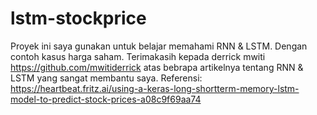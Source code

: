 # lstm-stockprice
Proyek ini saya gunakan untuk belajar memahami RNN &amp; LSTM. Dengan contoh kasus harga saham.
Terimakasih kepada derrick mwiti https://github.com/mwitiderrick atas bebrapa artikelnya tentang RNN & LSTM yang sangat membantu saya.
Referensi: https://heartbeat.fritz.ai/using-a-keras-long-shortterm-memory-lstm-model-to-predict-stock-prices-a08c9f69aa74 

